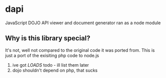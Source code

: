 dapi
====

JavaScript DOJO API viewer and document generator ran as a node module

Why is this library special?
----------------------------
It's not, well not compared to the original code it was ported from. This is just a port of the exisiting php code to node.js

1) ive got *LOADS* todo - ill list them later
2) dojo shouldn't depend on php, that sucks